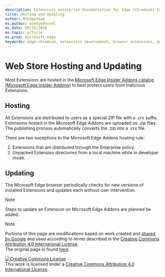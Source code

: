 ```yaml
---
description: Extensions enterprise documentation for Edge (Chromium) Extensions.
title: Hosting and Updating
author: MSEdgeTeam
ms.author: msedgedevrel
ms.date: 09/15/2020
ms.topic: article
ms.prod: microsoft-edge
keywords: edge-chromium, extensions development, browser extensions, addons, partner center, developer
---
```


# Web Store Hosting and Updating  

Most Extensions are hosted in the [Microsoft Edge Insider Addons catalog \(Microsoft Edge Insider Addons\)][MicrosoftStoreExtensions] to best protect users from malicious Extensions.  

## Hosting  

All Extensions are distributed to users as a special ZIP file with a .crx suffix.  Extensions hosted in the Microsoft Edge Addons are uploaded as .zip files. The publishing process automatically converts the .zip into a .crx file.  

There are two exceptions to the Microsoft Edge Addons hosting rule:  

1.  Extensions that are distributed through the Enterprise policy.  
1.  Unpacked Extension directories from a local machine while in developer mode.  

## Updating  

The Microsoft Edge browser periodically checks for new versions of installed Extensions and updates each without user intervention.  

> [!NOTE]
> Steps to update an Extension on Microsoft Edge Addons are planned be added.  

<!-- image links -->

<!-- links -->  

[MicrosoftStoreExtensions]: https://microsoftedge.microsoft.com/insider-addons/category/EdgeExtensions "Extensions - Microsoft Edge Insider Addons"  

> [!NOTE]
> Portions of this page are modifications based on work created and [shared by Google][GoogleSitePolicies] and used according to terms described in the [Creative Commons Attribution 4.0 International License][CCA4IL].  
> The original page is found [here](https://developer.chrome.com/extensions/hosting).  

[![Creative Commons License][CCby4Image]][CCA4IL]  
This work is licensed under a [Creative Commons Attribution 4.0 International License][CCA4IL].  

[CCA4IL]: https://creativecommons.org/licenses/by/4.0  
[CCby4Image]: https://i.creativecommons.org/l/by/4.0/88x31.png  
[GoogleSitePolicies]: https://developers.google.com/terms/site-policies  
